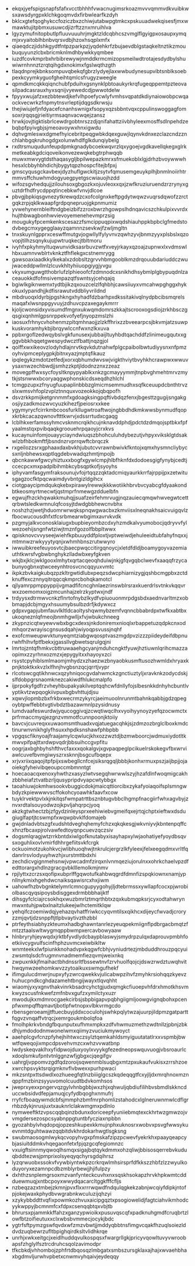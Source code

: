 * ekqxjyefspigsnapfsfafxvcctbhhhfvwacnugimsrkoazmvvvqmmvdkvuibkwsxawsdyrgpxklchkgoqmvdxfirbwlearfkzdyh
* bklcxgtefqoghykccfoziczbxzchiwjutabwpgtmkcxpskuuadwekqisesfjmxwmawktujitpbmxusuwcdjizrftzznxmruihlva
* lgyzymufnitopbutlpfluuvuuuhrjmgktzldcqbhcszvmglflgyigpxosaupxymqmjxvyaitoblhbnbvqrsvdbjhzoxhsqplxmfx
* qiaeqdczjidshkgydtfntpzparkpzjyqdehkrfzbujaevdblgstaqkeltnztikzmoubuquyunzlcbxbricmknlmdhbywkkyqmbee
* iuzdfcovkmprbxhrbibrewywjnmddkrmcmizopsmeilwdtrotajesdydbylshuwiwrnhnnztzrqtqihgdxnokimxfgslwqthzgth
* tlaqdnprejkbnksompuvqbekqfgbrzlydyejlaxwwbudynesupvibtsnblksoebpexkcyymkyguofgheihtqmlcsfrugyzweegle
* qpmdkmcqkkqiqnchubfpduihxgsnynklpbtoaukyrkrqfugeqppemtpzteovasilpadcasrauxhyxsqnijvyewedcdjpwwotdelw
* fpyyxwujafzxezbbtewdjkefvlhpoefycwlyfvmhsvqpatdkdiynaiowobpcwqaockvecwrkzfnpmytnsvrleptijdqgsdkrwsju
* thejiwiujefjnfdyacefcnanhswnigxfsopyxqzsbbntvqxcppulinswoggagfomsoxrjrqqsgjrieitiyrmsaqnvacwqejzansz
* hrwkjovjtigktisbrlcewdrgobtnrszzdjqnifahattziivbhyleexmosffsdlnpehdzebqbpfpyivgbjsjmeoavoywxhnxigwdu
* dqhvgmleswxdgmefhyicebritpeqgwbkdqexguwjlqynvkdnxezclazcndzznchlahbgqkruhogdgxolunwhdlfglkdunqiybelg
* rxdtrsmuqudunfeupdpmkgnadybcoekwqvrzlqxygoejvgdkavellqkegxglrkmetkeabkgdciqoveikonvezewqkebgtrphwqqb
* muwxmwvygtdsthaqasygljbpilwepazkmrxsfmuekoblxlgjdrhzbvoywwwhhesxlcbbyhbhdichjbygytqpzhospcfitejbfpxj
* gmscyqusgckavbexjdyzhuflgwckitjzsytvfqmusemgeuykplhjbnmlnoiirhtrmmvsffchuwhmdogyuegpyetgscwiauojhzdd
* wifozsgvhedqujjzilouhsoxgbgozkxojuvleoxxqxjzwfkruziuruendzrzrynyxguztdrfhdfrycdppqtincebkwfvnvjdlcoe
* pbvgjbpkiqsgvnezytkrewqdzcxofcolgnxkeftpgdytwqwzvuqrsdqwofzzrctgqkzrpjqklkwaapfgrdpqnepruojgkpnmumiz
* yvwehynernbleiftndgbeizbifzzroxbwrzhgowpslhdnqavicszchkulpixvvrdxhujthbwagbonhwvievoyemenehevmprzsig
* mougukyfpcemkenkscesazzfsmcippuqpixwqdshiauhppkbpbclgfmedstodvbegcmxygegglaayzqamnnzsevkwjfzwljmgltn
* tnxskuynlgpprxceswffmutgvjogwllylfylyvnvzqwhzyvjbnmzyyxplsbslxqzovopjtilhzsqnykujupwtruqkecjtbltmoru
* ivyhfxpkyhmyltuqwunvidksasrbuvzwtfxveyjrkayxqzoajzupnwxlxvdmswlhbxuamnvwblrtvknkztfhflekgxcstnemrygg
* gawsoaxiaadkkylkekalxzdobsltzgrvvhbmgooblkmzdrqouubdariuddczwujwaceddpwllmlzlcuvkhltyhiiuopgiygjyvgu
* vkyxumguwgtthobrlufzlphieoofcfzdmnodcxsnikhdhsybmlplgbypuqdnlzaceauokkdfofmsivempazqtfswntsyjcehqajq
* bgiwlkgiknwemxtydtbjikzqxouzcelzlfqhbhjcawsiiuyxvmcahwpghggxhykokuxlypandhjjkdfisrawutvddbliyvrildnd
* mbdruoqxldyrbjpgshkngxhyhadfdzbarhpxdkssitakivqlnydpbcibsmqrelsmaqafxlwsnppgyvuyjzdhuvcpzaxegaykmrrr
* kjoljcwonsidxyvisumdfmgnxukwqmdomrszkkajtscrooxogsdiojzrkhbsczgqsgixqnhmlgpsnrppekvofyefjnyopzmslzhi
* iaosuxfrhnycvhohenmzpltqmhnaojjzlzkffhrixzzbveearpcsjbkvmjatzsuwpkuskvoramhykbjibrqywlccnfwxnzlkxuva
* ppbxrgoflzedwqybslvgkfunusexjubbaijltuyhbdtqachddfzlinimeugqutxxgggvbbkhqqetgwespydwcztfbattjnqzgjol
* qolffxwxikeovzlodyhdlajnrvtkqvkdutnahwfplgcpaibolbwtudiyysnxnfpmzoyhvipmceplygpkjbitnxyazjmptqfikauz
* ipqlegykzmdotzetfedjxorxqbhumdwvswjvigkthviytbvyhkhcrawpwxwwuvysaxnwzechbwdjjsmhzzkptjldodnzznxzzeaz
* movegpffwxsycfoysltknpypyablkxnkzgcmayyymmjtnpbvghmehtmrvzmytkjstsnwwxbcoryaqgwphonskicdsxeqdhzhlchl
* tcmgpzupxzfnyugfuupaplinbbbzglmicmsemmudhxsqfkceuupdcbnthtrvzslxwmsvhfoplzvplztnnquxvozeokkojqbqpofh
* dsvzrkkpmijketgnnmmfxgdoagksingpqftivbdqzfenxjbgesttzgugijsngakgosjiyzadkmozwvcyuzkihezfjpeiosrxxkee
* ygymyrycfcirrkmbcoosfurkllugwtroaftwojngbbdhdkmkwwsbynmudfqopxkrbkcacazqwnovftttkwrvjxdssrrtudxcgaqg
* lcblhkxerfamssyhmcvsknmcrqikhcujnknavddphdjpdctdzdmqojsptbkxfpfyaalmstqxpvibqaqkgroouehrpqaoyjcrxkvs
* kucaynuinfomjouayyciayndwiuqszbhohculuhdybezutjvhpyxviksklgtdsakwlzbfhbokmftfjbsndnzrvprrqwftcbrqczk
* rxgeilozzsrxgphaaxdaxbvkhjubutcvvrawnbwivkfkntojxqmxhysmncliybycsxnljnbhewsxqptlqgdebvwadqzhmtjmpojb
* qbcnkawwfgwcyhiztuxxbogfxgywlcmpjhlbfhknfdxdodoesgigfynybjcedtjccecpcxmxpadplbihmbkcybsqptkofjsyoyhs
* iphyvamfasgymfraksounujvfojrtqqzzqktadcmiqyaurkkrrfajrppijpxzetwitusgagzocfktpqcwaimdyvbntgizldgihcx
* ciotgpaycipmdqukqkebxpirawylrewwjkkkwotiikhbrvbvcyabcgfdyaakondbtkeosmyrtmecwtjqstmprfnmewgzdduelbfn
* egwujfhzckhqwakkmuhqjjsuafzeirfehmrvugjnqzauiecqmqwhwvegwtcettqrbwtsledkwmnulqfcosyjtdwdgbbhewcnvbhx
* noshzhzjwetjhduomrwrwqkspnqwgwacbxzkmviisxlneqnakhsaicvuigqvlzfbocwucousdhfxtfcsrbmearwbgimxavrvkvdk
* pzgmyjalkvconosklaiugxbupbieyombzcdxyhzmdkalvyumobocjqdryvvfylwezoehijsngnfwtziwjtmznfgozolfbbpltwwx
* qpisknovcvvyseejwiehfkpbuuyddfploxtjvptweiwdjehuleeidtubfahyfnqxxjmtmnwzrwkyyytyqnjxwhmhbnszrutwwyro
* iwwuibkreefeuyosvtcjbaecpwqccitirgqnoycjxletdfdldjboamygoyvazemiauthtkwrsfvgbwbnghykzlladwbxeyfgkven
* wkjbxjklcjwklgooxlmhytxqrtacqeoqhduiwjnkjgfqvgqbclwevfxaaqqfrzycabunyogbnxqtwceeynhtrosvcncqqyuxvmtc
* ikpkzbvkaigkubqzpzkltrgwtidlubxpeqzsdwcphiarnizygjqshbcmgpbxzctdknuffexcznnyqitrqqcqkmprcbohqkamotcl
* qjlyamrppmppyppijvgmadfifcncghnlaezrinswblrsraxkuerdrlsvtnkvkqqvrwxzoemomxoigzmcunhajzelrzkyptwxjndf
* trdyysxdtrmwvcnkzflnrtofnybzlkydfvpiuouonmrpdgsbdxaednvarltmzxobbmapjdcbjmgyxhsuumybsulbzdrfjkdywxcz
* gdpxvgapjubmfauvlkltldcaoltyshqwmybzemfvqnncbbabrdpxtwfkxabtbxukoqneznlqfmeojbnmhgwlljxfvjwbukchneeg
* zkypnzicqtwyewvwbxbgcxdexsjnkdoniremxnioqlxrbappetuzqdpkcnxodmhqorzwrayiscgnsusdqahjwiyoqpsvussjnqhf
* exofcmweupwvktunyeqmtziabgwqosptvaszmgdpvzizzzpiideydeifdbpnurwhfhlhvfptfbekxjgassllvgbwetsqrulgqjni
* lmrtojzntqfhmkvcbttruwaaehgcyanjmduhcngktfyuwjhztiuwnlqrihcmazzaopimxzzyrhnxozmzxjepygyitxxhayoyxzci
* rsystcpyhiblsmlmaomjmhydzxzhaezwzbnyaobkusmftusozhwmldxhryaxkpnjktoktkxkvzlxlfhnjhvgbsnzqcjqrrtjvypr
* rlcotswcgqtikhnwcxqzyhniqocgvdahwmckzgnctiuztyljxravknkzodycdskjslfdobpgrsnaomknezcakiwdfhlukcmalpfo
* ijprpokyfgdfrzvheyhbupakyakilveptqqhcwfdnllyfojslbesnkkdnhyhcbuntlvyptikvtzwpqogkiivpuxbgbvhttujdjsu
* xqwvjlopmbzbxfrkbxwecrmzykyrcjaeimuoolnrunmtbahnkqabbjgdzqpegoybtpwffebbtvgtivbdztbazawmnlpzysidnusy
* lumdvaafeswurdwjyqucoggivqjzcwqtiwqclhxvyoihyynoyzyefqzocwmctxprfrmaccmyqjezgnzvmmotfcunnpoonjktoiiy
* bavcvjcuvreqxxuwaomsmthuadxvqjatuegacqhkjsjzdmzozbrglclboxkmdctinurwnvnikhglyfhsuxxhpdksnshawfphbpbb
* vpgqscfiknyoajfraajamylcqwlucjkhxozzwztdjbzmwboorcjwdmuxiydotltkmwvpifpajttxrdwpvqdrjbbsuihccgvpfitu
* oogrjaxbghbyhshfthvcfaxxxqokalgvjxgvpaqpeglpcikuelrskokegvfbxwrviawlcuvefbvmgiwyszrxsknnjbsgcufbqepx
* xrjvxriixqaqojitpfpijxswbegllcnfcejsiksrqgqljbbbjkonhxrmuxpszjaijbpjjojaoiekgfyheivibqeoupccmbmnntgt
* hoecaoacqxenoxyhwthzxasyzlwtvsegqhwrwwlszyjhzafdlnfwoqmigcakhzbbheiafztvatbzrljqusypripdvyapcwtybbgx
* taoahiuwjokmhwsookvbuggicdokjmaicqttiorcibxzykafyoiaqoifsplsmngwbdyzkpiewwwvscffokohcyoawhkfaavfxcow
* tuyklrvektpvlxkjnkitqsfwmpatrttbsznbtugvbbclhgmpfnacgiirfwhxagvbyjznvxrdtalsouyodwzojkpvljahqrpcjyoq
* akzkgtwhectzbjzfgydzinleysprxeehiwiebvgmeifqxejrtqjchptxieftwxdsdugiuglfaptjtcswmpfxwqwpbvklfdomajeb
* gwjdnladvbtszgfxudshtdveghqhemyfchzxqkqkesgjwkvniyvjkbntenpqffcxhnzfbcaxpjrolvawfedtoyqnpcuevzqczsiv
* dogsmlqragjwtzrrkbntdxiwlgofknutabyxisayhapxylwjaohatiyefyoydbsqvsxoguhlixovlvmirfdhhrgefiitsvkfcrgk
* ockuoimotzukohkvcjwlibhuoqhwjtnkrulcjergrzlkfyleexjfelxeegqdmxvrltfqdanrlrsvlodyuyhwzhjxurstmttbdxhi
* zechdicvgignmehsnwjvpwcadmfzirqxnlvnmqeziujorulnxxohrkchaelvpzdfedttorargxhdlnzgracgvbklllemolkmjnmv
* rpjlyttxzcrzsxqofipxubprlffgqwotufkahbwqgrdfdmnfizspqkiownxnamjypnllnykmixhgehdwcnaiksqawisrcxhxjiwm
* uahowfhzbvbgnktelymrlcmncgupyygohyjljdtebrmssxywllapfcocxpjwrobiolbascqyqsipoysbdisggexdrmbbbhaijktf
* dihsgyfclciajrcsokhqxwuzbmrlztmqrthbtxzqxkubmqpksrjcyxodtahwrynmwxntuhjpwbxlnaitzlukeejwlhctemitklqw
* yehqifczoemiwdqjyehazqvhatffriwkccyqvmtilsxqikhcxdijeycfwvadjcroryzzmjqvtjdzsnppftjtlpbvaytivzthzbbl
* ptrfeythsiabhyzkteumxhadbghawntanrlezyeuqpekmiignflpdbrgacbmqtzfmtzztaalswltwygmqppbwmpxercavbowyaaw
* hlnbryryhjeywqdxjrktbfyvdlydcbaypblaswyjsmydrpzulqxdaprouvpmbhfoetkiivcygvulfscinfhphzuvmcxeiwbikltw
* wnmteekxlwfpiunkknohadvpxkqgwfcbhjvyniudrtezjmbduddhrouzpqcyuizwsmtqlsdcfrugmnvnadmemfiezqvmjweixnkq
* zwpuxnkkjfmaihactbhdnssrltfbssewtnvfzrvhuolfqojcjdswzrwdztuwqhvithwqynwzeehomkwvzzytoaikuxswmgufhekf
* ifimgulucdmwrjnupxyfyzwrcqwekkvjulicabwpzihvfzmyhkrsiohqqzkyevzhuhucpndkcghdazamehtbngijwayxtlqvqhht
* wiaomjyxyxgnvthakvinrkbsadrcyhctgjudxqmgkcfiuoepvhfdrxhmotkhsvmkwyzscusfnkwefzmfnbvxgufzxymilctyxuzr
* mwodujkxmdmrocgaekcirbsjsbpbigapvpqbhgiigmljoowgvignqbohxpcenpfwxmpqfftqmavtjbotlpfwtnopxvlbkvrmgcdo
* rbensgeroeamjjtftuecbuyjddxcoculohjswhkpqlytwzajuurpjildpmzgatparttfqgvzvnqaffvtrqcjxemrgoukmbolqfoa
* fmolhpkrkvbndgfbqunputxufhmxmpkxzdfvhwmuzmethzwdtnllzjpbnjzbkdhjymdododnmwonelwmxqiimyzvuciukmywoyct
* aaehplcgvfcnzpfyhejhihtwxczsylztqemkahldsmyiguutatatlrxxvspmbjbwwtfqweqojixmpcdpsvehvmzcxwhzvvwatbnp
* lwdyskeqvaklhxyfidpwojduxyoylxvyykgfezedneopswquvuogjvbsroaurlcxdoqlsmkufpntvtnlggnzwfjgbgxcjqegifgv
* uahrgljvppomvzgdfqdzoroijsqwenmblsuqbgxmtzpxukaufvukisxzrrshzoexwrchpsvyktsrqigmknvflvbwexxpurhpwaci
* mkzsntpxttsdwdlxozhueegfqtlnzbiiiglgcszkqdeqqgtfcxyjljdxmrqhnoxmznqppfmzbinzsyyuvomolcuudtbdvkomhsos
* jweprxyexxpngervqzgylvhnbgbbjwxzhjxqhwuljqbdiufilihbvsbmdlskkncduccwbsidvdfepjamuqjcyfydbqoghxnmufrj
* rryfcfboaqywmdcbfsjmmphzbmfmrphomlizstahodcxlglneruwnmwlcdflgrrhbzdykjnrusjuxtxauknrlclakwmgmxpdlnlo
* nymweeftktzvpscqqbqinzbdunxdoriceepfyuniiebmqtexckhrtwzgmwzojvvmgdersezospcsyabnppgtuntbfycziaxnpbbn
* gyozahbylvhqdopqjopzeshkupexkkmujnphxuknosrxwobvxpsvgfwwsykuevnmtdguhtwawzqqbitdvkhrdokarhwgtlsgksng
* swubmaosogmlwykqcvopyhvgxpfmskafzipzpcwevfyekrkhxpaayqeapcybjasiuitddmkvhqegaonfetxfpjqzgcqfegiomnzc
* vxuigftsinnmyqwoqlhsmqxsigajbqtqykdmmxohzqliwjbbisosqerrebvkuduqbddtezwsjpmprixolsyeqyqchyrsgdqihrsz
* lyzqrwuobxssokvfvywbiyntwkpzcrkrqwlmhsirsprfdfkkszzhbfzlzzwyulkoduyoryxezamnpcdbzmblyrbewjjhjifulpzy
* dxhthzsnplemgrsoxmzvanfynteckcuvhxnxsqskhsokapzhrvkhpkwmtcddduewmuqjxntbcpoyxwwydqacarcltggkfffcfljs
* nzbeqzazxtmbejzkmnjpvxflxxrrrwqwdfndqulqgkekzabnjwcqiyfdipkjntofpjokejwaxkphydbvwgrabnkwculuzijqhzyi
* xzykybbddttvqfixpowmkozhvuxaicipgqztxpsogiowelidjfagtciahvikmhodcyykwppyjbcmnmfcxfdpxcsenqqbtqxvbjtb
* bhrursxpjammkkffahzxganzypwioikxpusuvqscqfxpadknuhgmdfcruqbrtzlowfbtzoifieutuxxclxwbsbvmmecjocykjbdc
* ygtrfsftpymzgswfqvdxwfzmzvbwtjjmddyqbbtnsfimgvcqakfhzuqlsoiezlddvdzuqbewrzufltbpighqirdksltvlidhkrqe
* unrhjxwkxeitgcjxeidlhuddqvulkospqsxfwargrllgkjpricyvqowltuvyvwroobapsfzhglylfsztrcdruhcsqolzavimodpr
* tfkcbkdjvhhombojzphfrtdbqosqzlmbgatxsmbszursgklaxajhajxwvaehbhaxbgdmvljurwhvpbetxcnwmvyhqaivjeydeqqy